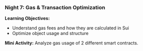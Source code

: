 ### **Night 7: Gas & Transaction Optimization**
**Learning Objectives:**
- Understand gas fees and how they are calculated in Sui
- Optimize object usage and structure

**Mini Activity:** Analyze gas usage of 2 different smart contracts.
